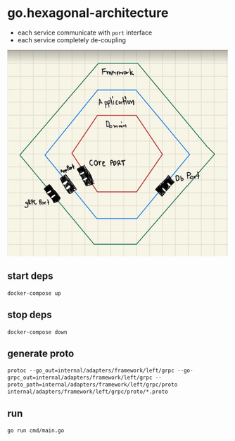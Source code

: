 # go.hexagonal-architecture

- each service communicate with `port` interface
- each service completely de-coupling

![hexagonal.png](hexagonal.png)

## start deps

```shell
docker-compose up 
```

## stop deps

```shell
docker-compose down
```

## generate proto

```shell
protoc --go_out=internal/adapters/framework/left/grpc --go-grpc_out=internal/adapters/framework/left/grpc --proto_path=internal/adapters/framework/left/grpc/proto internal/adapters/framework/left/grpc/proto/*.proto
```

## run

```shell
go run cmd/main.go
```